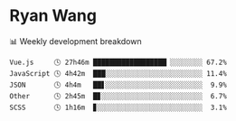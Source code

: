 # Ryan Wang

 <!-- waka-box start -->
📊 Weekly development breakdown
```text
Vue.js     🕓 27h46m ██████████████████▏░░░░░░░░ 67.2%
JavaScript 🕓 4h42m  ███░░░░░░░░░░░░░░░░░░░░░░░░ 11.4%
JSON       🕓 4h4m   ██▋░░░░░░░░░░░░░░░░░░░░░░░░  9.9%
Other      🕓 2h45m  █▊░░░░░░░░░░░░░░░░░░░░░░░░░  6.7%
SCSS       🕓 1h16m  ▊░░░░░░░░░░░░░░░░░░░░░░░░░░  3.1%
```
<!-- Powered by https://github.com/YouEclipse/waka-box-go . -->
<!-- waka-box end -->